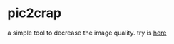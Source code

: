 # pic2crap
 a simple tool to decrease the image quality.
try is [here](https://nannoda.github.io/pic2crap/)
